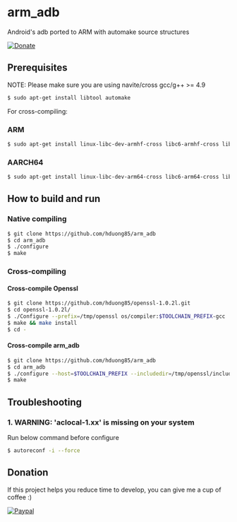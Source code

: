 # arm_adb
Android's adb ported to ARM with automake source structures

[![Donate](https://img.shields.io/badge/Donate-PayPal-green.svg)](https://www.paypal.com/cgi-bin/webscr?cmd=_s-xclick&hosted_button_id=Q8BH5C48PA9SC)

## Prerequisites
NOTE: Please make sure you are using navite/cross gcc/g++ >= 4.9
```bash
$ sudo apt-get install libtool automake
```
For cross-compiling:
### ARM
```bash
$ sudo apt-get install linux-libc-dev-armhf-cross libc6-armhf-cross libc6-dev-armhf-cross
```
### AARCH64
```bash
$ sudo apt-get install linux-libc-dev-arm64-cross libc6-arm64-cross libc6-dev-arm64-cross
```

## How to build and run
### Native compiling
```bash
$ git clone https://github.com/hduong85/arm_adb
$ cd arm_adb
$ ./configure
$ make
```

### Cross-compiling
#### Cross-compile Openssl
```bash
$ git clone https://github.com/hduong85/openssl-1.0.2l.git
$ cd openssl-1.0.2l/
$ ./Configure --prefix=/tmp/openssl os/compiler:$TOOLCHAIN_PREFIX-gcc
$ make && make install
$ cd -
```

#### Cross-compile arm_adb
```bash
$ git clone https://github.com/hduong85/arm_adb
$ cd arm_adb
$ ./configure --host=$TOOLCHAIN_PREFIX --includedir=/tmp/openssl/include --libdir=/tmp/openssl/lib
$ make
```

## Troubleshooting
### 1. WARNING: 'aclocal-1.xx' is missing on your system
Run below command before configure
```bash
$ autoreconf -i --force
```

## Donation
If this project helps you reduce time to develop, you can give me a cup of coffee :)

[![Paypal](https://www.paypalobjects.com/en_US/i/btn/btn_donateCC_LG.gif)](https://www.paypal.com/cgi-bin/webscr?cmd=_s-xclick&hosted_button_id=Q8BH5C48PA9SC)
